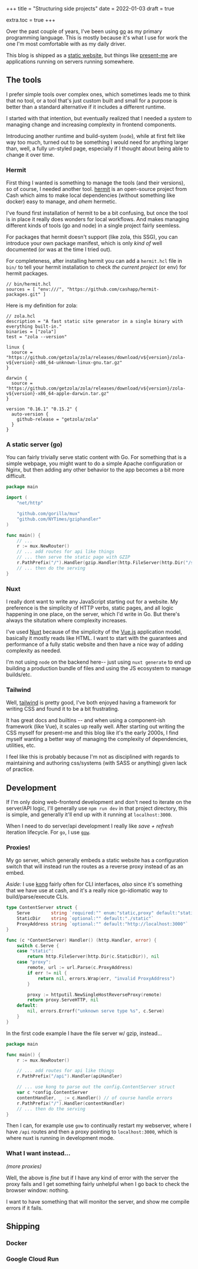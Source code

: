+++
title = "Structuring side projects"
date = 2022-01-03
draft = true

extra.toc = true
+++

Over the past couple of years, I've been using [go][1] as my primary programming
language. This is mostly because it's what I use for work the one I'm most
comfortable with as my daily driver.

This blog is shipped as a [static website][how-it-works], but things
like [present-me][2] are applications running on servers running somewhere.

## The tools

I prefer simple tools over complex ones, which sometimes leads me to think that no tool,
or a tool that's just custom built and small for a purpose is better than a standard
alternative if it includes a different runtime.

I started with that intention, but eventually realized that I needed
a _system_ to managing change and increasing complexity in frontend components.

Introducing another runtime and build-system (`node`), while at first felt like
way too much, turned out to be something I would need for anything larger than,
well, a fully un-styled page, especially if I thought about being able to change
it over time.

### Hermit

First thing I wanted is something to manage the tools (and their versions), so of
course, I needed another tool. [hermit][3] is an open-source project from Cash which
aims to make local dependencies (without something like docker) easy to manage, and
*ahem* hermetic.

I've found first installation of hermit to be a bit confusing, but once the tool is
in place it really does wonders for local workflows. And makes managing different kinds
of tools (go and node) in a single project fairly seemless.

For packages that hermit doesn't support (like zola, this SSG), you can introduce your
own package manifest, which is only _kind of_ well documented (or was at the time I tried
out).

For completeness, after installing hermit you can add a `hermit.hcl` file in `bin/` to tell
your hermit installation to check _the current project_ (or env) for hermit packages.

```hcl
// bin/hermit.hcl
sources = [ "env:///", "https://github.com/cashapp/hermit-packages.git" ]
```

Here is my definition for zola:

```hcl
// zola.hcl
description = "A fast static site generator in a single binary with everything built-in."
binaries = ["zola"]
test = "zola --version"

linux {
  source = "https://github.com/getzola/zola/releases/download/v${version}/zola-v${version}-x86_64-unknown-linux-gnu.tar.gz"
}

darwin {
  source = "https://github.com/getzola/zola/releases/download/v${version}/zola-v${version}-x86_64-apple-darwin.tar.gz"
}

version "0.16.1" "0.15.2" {
  auto-version {
    github-release = "getzola/zola"
  }
}
```

### A static server (go)

You can fairly trivially serve static content with Go. For something that is
a simple webpage, you might want to do a simple Apache configuration or Nginx,
but then adding any other behavior to the app becomes a bit more difficult.

```go
package main

import (
    "net/http"

    "github.com/gorilla/mux"
    "github.com/NYTimes/gziphandler"
)

func main() {
    // ...
    r := mux.NewRouter()
    // ... add routes for api like things
    // ... then serve the static page with GZIP
    r.PathPrefix("/").Handler(gzip.Handler(http.FileServer(http.Dir("/static"))))
    // ... then do the serving
}
```

### Nuxt

I really dont want to write any JavaScript starting out for a website. My preference
is the simplicity of HTTP verbs, static pages, and all logic happening in one place,
on the server, which I'd write in Go. But there's always the situtation where complexity
increases.

I've used [Nuxt][5] because of the simplicity of the [Vue.js][6] application model,
basically it mostly reads like HTML. I want to start with the guarantees and performance
of a fully static website and then have a nice way of adding complexity as needed.

I'm not using `node` on the backend here-- just using `nuxt generate` to end up building
a production bundle of files and using the JS ecosystem to manage builds/etc.

### Tailwind

Well, [tailwind][4] is pretty good, I've both enjoyed having a framework for writing CSS
and found it to be a bit frustrating.

It has great docs and builtins -- and when using a component-ish framework (like Vue), it
scales up really well. After starting out writing the CSS myself for present-me and this
blog like it's the early 2000s, I find myself wanting a better way of managing the
complexity of dependencies, utilities, etc.

I feel like this is probably because I'm not as disciplined with regards to maintaining
and authoring css/systems (with SASS or anything) given lack of practice.

## Development

If I'm only doing web-frontend development and don't need to iterate on the server/API
logic, I'll generally use `npm run dev` in that project directory, this is simple, and
generally it'll end up with it running at `localhost:3000`.

When I need to do server/api development I really like *save + refresh* iteration
lifecycle. For `go`, I use [`gow`](https://github.com/mitranim/gow).

### Proxies!

My go server, which generally embeds a static website has a configuration switch
that will instead run the routes as a reverse proxy instead of as an embed.

_Aside:_ I use [kong](https://github.com/alecthomas/kong) fairly often for CLI
interfaces, _also_ since it's something that we have use at cash, and it's a really
nice go-idiomatic way to build/parse/execute CLIs.


```go
type ContentServer struct {
    Serve        string `required:"" enum:"static,proxy" default:"static"`
    StaticDir    string `optional:"" default:"./static"`
    ProxyAddress string `optional:"" default:"http://localhost:3000"`
}

func (c *ContentServer) Handler() (http.Handler, error) {
    switch c.Serve {
    case "static":
        return http.FileServer(http.Dir(c.StaticDir)), nil
    case "proxy":
        remote, url := url.Parse(c.ProxyAddress)
        if err != nil {
            return nil, errors.Wrap(err, "invalid ProxyAddress")
        }

        proxy := httputil.NewSingleHostReverseProxy(remote)
        return proxy.ServeHTTP, nil
    default:
        nil, errors.Errorf("unknown serve type %s", c.Serve)
    }
}
```

In the first code example I have the file server w/ gzip, instead...

```go
package main

func main() {
    r := mux.NewRouter()

    // ... add routes for api like things
    r.PathPrefix("/api").Handler(apiHandler)

    // ... use kong to parse out the config.ContentServer struct
    var c *config.ContentServer
    contentHandler, _ := c.Handler() // of course handle errors
    r.PathPrefix("/").Handler(contentHandler)
    // ... then do the serving
}
```

Then I can, for example use `gow` to continually restart my webserver,
where I have `/api` routes and then a proxy pointing to `localhost:3000`,
which is where nuxt is running in development mode.

### What I want instead...

_(more proxies)_

Well, the above is _fine_ but if I have any kind of error with the server
the proxy fails and I get something fairly unhelpful when I go back to check
the browser window: nothing.

I want to have something that will monitor the server, and show me compile
errors if it fails.

## Shipping

### Docker

### Google Cloud Run


[1]: https://go.dev
[2]: https://present-me.stanistan.dev
[3]: https://cashapp.github.io/hermit/usage/shell/
[4]: http://tailwindcss.com
[5]: http://nuxtjs.org
[6]: https://vuejs.org
[how-it-works]: @/writes/2019/11/10/how-this-blog-works.md
